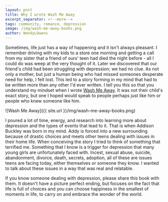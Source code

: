 ```yaml
---
layout: post
title: Why I wrote Wash Me Away
excerpt_separator: <!--more-->
tags: community, romance, depression
image: /img/wash-me-away-books.png
author: WendyLOwens
---
```

Sometimes, life just has a way of happening and it isn't always pleasant. I remember driving with my kids to a store one morning and getting a call from my sister that a friend of ours' teen had died the night before - all I could do was weep at the very thought of it. Later we discovered that our friend's child had been struggling with depression; we had no clue. As not only a mother, but just a human being who had missed someones desperate need for help, I felt lost. This led to a story forming in my mind that had to be written more than any other I'd ever written. I tell you this so that you understand my mindset when I wrote [Wash Me Away](http://wendyowensbooks.com/books/wash-me-away). It was not their child's exact story, but one I hoped would speak to people perhaps just like him or people who knew someone like him.

![Wash Me Away]({{ site.url }}/img/wash-me-away-books.png)
<!--more-->
I poured a lot of time, energy, and research into learning more about depression and the types of events that lead to it. That is when Addison Buckley was born in my mind. Addy is forced into a new surrounding because of drastic choices and meets other teens dealing with issues in their home life. When conceiving the story I tried to think of something that terrified me. Something that I know is a trigger for depression that many young girls are unfortunately faced with. Incest, sexual abuse, suicide, abandonment, divorce, death, secrets, adoption, all of these are issues teens are facing today, either themselves or someone they know. I wanted to talk about these issues in a way that was real and relatable.

If you know someone dealing with depression, please share this book with them. It doesn't have a picture perfect ending, but focuses on the fact that life is full of choices and you can choose happiness in the smallest of moments in life, to carry on and embrace the wonder of the world.
